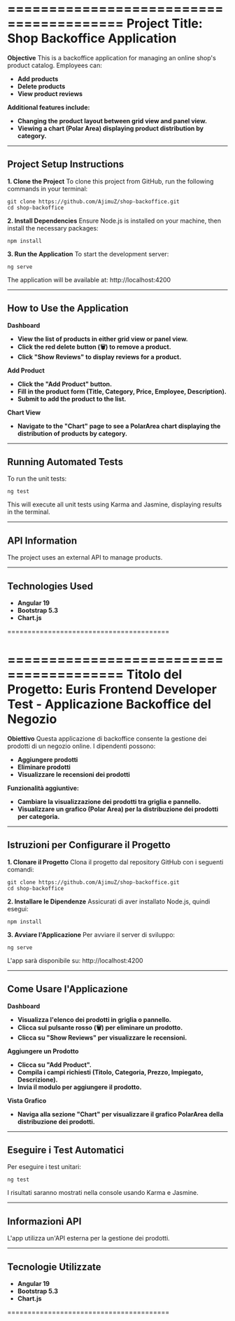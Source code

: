 ========================================
**Project Title:**
**Shop Backoffice Application**
========================================

**Objective**
This is a backoffice application for managing an online shop's product catalog. Employees can:

- **Add products**
- **Delete products**
- **View product reviews**

**Additional features include:**
- **Changing the product layout between grid view and panel view.**
- **Viewing a chart (Polar Area) displaying product distribution by category.**

----------------------------------------
**Project Setup Instructions**
----------------------------------------

**1. Clone the Project**
To clone this project from GitHub, run the following commands in your terminal:

```
git clone https://github.com/AjimuZ/shop-backoffice.git
cd shop-backoffice
```

**2. Install Dependencies**
Ensure Node.js is installed on your machine, then install the necessary packages:

```
npm install
```

**3. Run the Application**
To start the development server:

```
ng serve
```

The application will be available at:
http://localhost:4200

----------------------------------------
**How to Use the Application**
----------------------------------------

**Dashboard**
- **View the list of products in either grid view or panel view.**
- **Click the red delete button (🗑️) to remove a product.**
- **Click "Show Reviews" to display reviews for a product.**

**Add Product**
- **Click the "Add Product" button.**
- **Fill in the product form (Title, Category, Price, Employee, Description).**
- **Submit to add the product to the list.**

**Chart View**
- **Navigate to the "Chart" page to see a PolarArea chart displaying the distribution of products by category.**

----------------------------------------
**Running Automated Tests**
----------------------------------------
To run the unit tests:

```
ng test
```

This will execute all unit tests using Karma and Jasmine, displaying results in the terminal.

----------------------------------------
**API Information**
----------------------------------------
The project uses an external API to manage products.

----------------------------------------
**Technologies Used**
----------------------------------------
- **Angular 19**
- **Bootstrap 5.3**
- **Chart.js**

========================================

========================================
**Titolo del Progetto:**
**Euris Frontend Developer Test - Applicazione Backoffice del Negozio**
========================================

**Obiettivo**
Questa applicazione di backoffice consente la gestione dei prodotti di un negozio online. I dipendenti possono:

- **Aggiungere prodotti**
- **Eliminare prodotti**
- **Visualizzare le recensioni dei prodotti**

**Funzionalità aggiuntive:**
- **Cambiare la visualizzazione dei prodotti tra griglia e pannello.**
- **Visualizzare un grafico (Polar Area) per la distribuzione dei prodotti per categoria.**

----------------------------------------
**Istruzioni per Configurare il Progetto**
----------------------------------------

**1. Clonare il Progetto**
Clona il progetto dal repository GitHub con i seguenti comandi:

```
git clone https://github.com/AjimuZ/shop-backoffice.git
cd shop-backoffice
```

**2. Installare le Dipendenze**
Assicurati di aver installato Node.js, quindi esegui:

```
npm install
```

**3. Avviare l'Applicazione**
Per avviare il server di sviluppo:

```
ng serve
```

L'app sarà disponibile su:
http://localhost:4200

----------------------------------------
**Come Usare l'Applicazione**
----------------------------------------

**Dashboard**
- **Visualizza l'elenco dei prodotti in griglia o pannello.**
- **Clicca sul pulsante rosso (🗑️) per eliminare un prodotto.**
- **Clicca su "Show Reviews" per visualizzare le recensioni.**

**Aggiungere un Prodotto**
- **Clicca su "Add Product".**
- **Compila i campi richiesti (Titolo, Categoria, Prezzo, Impiegato, Descrizione).**
- **Invia il modulo per aggiungere il prodotto.**

**Vista Grafico**
- **Naviga alla sezione "Chart" per visualizzare il grafico PolarArea della distribuzione dei prodotti.**

----------------------------------------
**Eseguire i Test Automatici**
----------------------------------------
Per eseguire i test unitari:

```
ng test
```

I risultati saranno mostrati nella console usando Karma e Jasmine.

----------------------------------------
**Informazioni API**
----------------------------------------
L'app utilizza un'API esterna per la gestione dei prodotti.

----------------------------------------
**Tecnologie Utilizzate**
----------------------------------------
- **Angular 19**
- **Bootstrap 5.3**
- **Chart.js**

========================================
